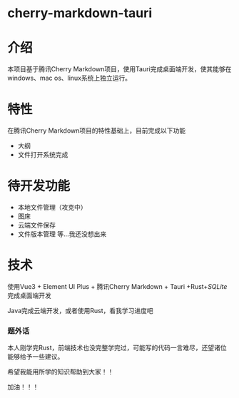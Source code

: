 # cherry-markdown-tauri
# 介绍
本项目基于腾讯Cherry Markdown项目，使用Tauri完成桌面端开发，使其能够在windows、mac os、linux系统上独立运行。
# 特性
在腾讯Cherry Markdown项目的特性基础上，目前完成以下功能
+ 大纲
+ 文件打开系统完成
# 待开发功能
+ 本地文件管理（攻克中）
+ 图床
+ 云端文件保存
+ 文件版本管理
等...我还没想出来
# 技术
使用Vue3 + Element UI Plus + 腾讯Cherry Markdown + Tauri +Rust+*SQLite* 完成桌面端开发

Java完成云端开发，或者使用Rust，看我学习进度吧

### 题外话

本人刚学完Rust，前端技术也没完整学完过，可能写的代码一言难尽，还望诸位能够给予一些建议。

希望我能用所学的知识帮助到大家！！

加油！！！
